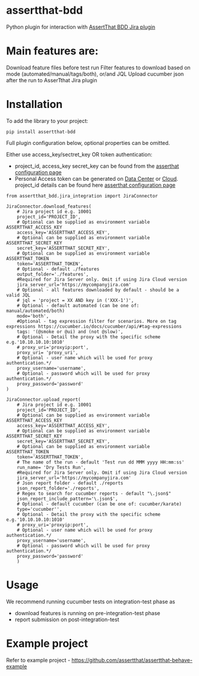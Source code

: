 # assertthat-bdd 
Python plugin for interaction with [AssertThat BDD Jira plugin](https://marketplace.atlassian.com/1219033)

# Main features are:

Download feature files before test run
Filter features to download based on mode (automated/manual/tags/both), or/and JQL
Upload cucumber json after the run to AsserTthat Jira plugin

# Installation
To add the library to your project:

```pip install assertthat-bdd```

Full plugin configuration below, optional properties can be omitted.  

Either use access_key/sectret_key OR token authentication:
- project_id, access_key secret_key can be found from the  [asserthat configuration page](https://assertthat.atlassian.net/wiki/spaces/ABTM/pages/2328264705/AssertThat+Configuration+Enable+for+project)
- Personal Access token can be generated on [Data Center](https://confluence.atlassian.com/enterprise/using-personal-access-tokens-1026032365.html) or [Cloud](https://id.atlassian.com/manage-profile/security/api-tokens).  project_id details can be found here [asserthat configuration page](https://assertthat.atlassian.net/wiki/spaces/ABTM/pages/2328264705/AssertThat+Configuration+Enable+for+project)

```
from assertthat_bdd.jira_integration import JiraConnector

JiraConnector.download_features(
    # Jira project id e.g. 10001
    project_id='PROJECT_ID',
    # Optional can be supplied as environment variable ASSERTTHAT_ACCESS_KEY
    access_key='ASSERTTHAT_ACCESS_KEY',
    # Optional can be supplied as environment variable ASSERTTHAT_SECRET_KEY
    secret_key='ASSERTTHAT_SECRET_KEY',
    # Optional can be supplied as environment variable ASSERTTHAT_TOKEN
    token='ASSERTTHAT_TOKEN',
    # Optional - default ./features
    output_folder='./features',
    #Required for Jira Server only. Omit if using Jira Cloud version
    jira_server_url='https://mycompanyjira.com'
    # Optional - all features downloaded by default - should be a valid JQL
    # jql = 'project = XX AND key in ('XXX-1')',
    # Optional - default automated (can be one of: manual/automated/both)
    mode='both',
    #Optional - tag expression filter for scenarios. More on tag expressions https://cucumber.io/docs/cucumber/api/#tag-expressions
    tags: '(@smoke or @ui) and (not @slow)',
    # Optional - Detail the proxy with the specific scheme e.g.'10.10.10.10:1010'
    # proxy_uri='proxyip:port',
    proxy_uri= 'proxy_uri',
    # Optional - user name which will be used for proxy authentication.*/
    proxy_username='username',
    # Optional - password which will be used for proxy authentication.*/
    proxy_password='password'
)

JiraConnector.upload_report(
    # Jira project id e.g. 10001
    project_id='PROJECT_ID',
    # Optional can be supplied as environment variable ASSERTTHAT_ACCESS_KEY
    access_key='ASSERTTHAT_ACCESS_KEY',
    # Optional can be supplied as environment variable ASSERTTHAT_SECRET_KEY
    secret_key='ASSERTTHAT_SECRET_KEY',
    # Optional can be supplied as environment variable ASSERTTHAT_TOKEN
    token='ASSERTTHAT_TOKEN',
    # The name of the run - default 'Test run dd MMM yyyy HH:mm:ss'
    run_name= 'Dry Tests Run',
    #Required for Jira Server only. Omit if using Jira Cloud version
    jira_server_url='https://mycompanyjira.com'
    # Json report folder - default ./reports
    json_report_folder='./reports',
    # Regex to search for cucumber reports - default "\.json$"
    json_report_include_pattern='\.json$',
    # Optional - default cucumber (can be one of: cucumber/karate)
    type='cucumber'',
    # Optional - Detail the proxy with the specific scheme e.g.'10.10.10.10:1010'
    # proxy_uri='proxyip:port',
    # Optional - user name which will be used for proxy authentication.*/
    proxy_username='username',
    # Optional - password which will be used for proxy authentication.*/
    proxy_password='password'
    )
```

# Usage
We recommend running cucumber tests on integration-test phase as

- download features is running on pre-integration-test phase
- report submission on post-integration-test

# Example project
Refer to example project - https://github.com/assertthat/assertthat-behave-example
